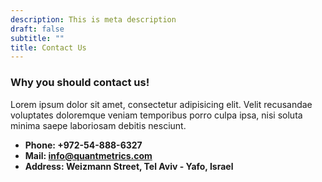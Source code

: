 ```yaml
---
description: This is meta description
draft: false
subtitle: ""
title: Contact Us
---
```



### Why you should contact us!
Lorem ipsum dolor sit amet, consectetur adipisicing elit. Velit recusandae voluptates doloremque veniam temporibus porro culpa ipsa, nisi soluta minima saepe laboriosam debitis nesciunt.

* **Phone: +972-54-888-6327** 
* **Mail: info@quantmetrics.com**
* **Address: Weizmann Street, Tel Aviv - Yafo, Israel**